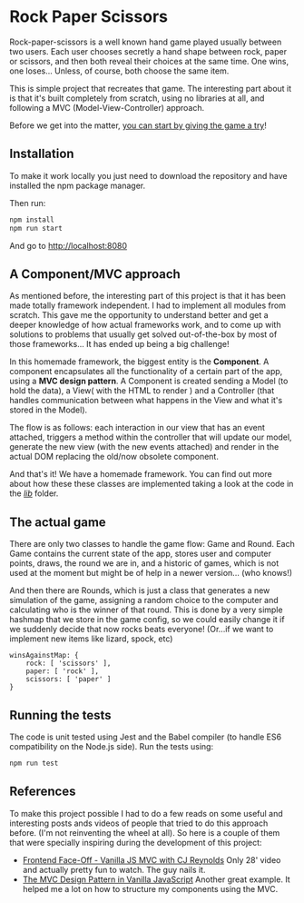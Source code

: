 # Rock Paper Scissors

Rock-paper-scissors is a well known hand game played usually between two users. Each user chooses secretly a hand shape between rock, paper or scissors, and then both reveal their choices at the same time. One wins, one loses... Unless, of course, both choose the same item.

This is simple project that recreates that game. The interesting part about it is that it's built completely from scratch, using no libraries at all, and following a MVC (Model-View-Controller) approach.

Before we get into the matter, [you can start by giving the game a try](https://rock-paper-scissors-mvc.herokuapp.com/)!


## Installation

To make it work locally you just need to download the repository and have installed the npm package manager.

Then run:

```bash
npm install
npm run start
```
And go to [http://localhost:8080](http://localhost:8080)

## A Component/MVC approach

As mentioned before, the interesting part of this project is that it has been made totally framework independent. I had to implement all modules from scratch. This gave me the opportunity to understand better and get a deeper knowledge of how actual frameworks work, and to come up with solutions to problems that usually get solved out-of-the-box by most of those frameworks... It has ended up being a big challenge!

In this homemade framework, the biggest entity is the **Component**. A component encapsulates all the functionality of a certain part of the app, using a **MVC design pattern**. A Component is created sending a Model (to hold the data), a View( with the HTML to render ) and a Controller (that handles communication between what happens in the View and what it's stored in the Model).

The flow is as follows: each interaction in our view that has an event attached, triggers a method within the controller that will update our model, generate the new view (with the new events attached) and render in the actual DOM replacing the old/now obsolete component.

And that's it! We have a homemade framework. You can find out more about how these these classes are implemented taking a look at the code in the [*lib*](https://github.com/josefz/rock-paper-scissors/tree/master/src/lib) folder.



## The actual game
There are only two classes to handle the game flow: Game and Round. Each Game contains the current state of the app, stores user and computer points, draws, the round we are in, and a historic of games, which is not used at the moment but might be of help in a newer version... (who knows!)

And then there are Rounds, which is just a class that generates a new simulation of the game, assigning a random choice to the computer and calculating who is the winner of that round. This is done by a very simple hashmap that we store in the game config, so we could easily change it if we suddenly decide that now rocks beats everyone! (Or...if we want to implement new items like lizard, spock, etc)

```
winsAgainstMap: {
    rock: [ 'scissors' ],
    paper: [ 'rock' ],
    scissors: [ 'paper' ]
}
```



## Running the tests
The code is unit tested using Jest and the Babel compiler (to handle ES6 compatibility on the Node.js side). Run the tests using:


```bash
npm run test
```

## References

To make this project possible I had to do a few reads on some useful and interesting posts ands videos of people that tried to do this approach before. (I'm not reinventing the wheel at all). So here is a couple of them that were specially inspiring during the development of this project:

* [Frontend Face-Off - Vanilla JS MVC with CJ Reynolds](https://www.youtube.com/watch?v=ZBilSF7Oi1k) Only 28' video and actually pretty fun to watch. The guy nails it.
* [The MVC Design Pattern in Vanilla JavaScript](https://www.sitepoint.com/mvc-design-pattern-javascript/) Another great example. It helped me a lot on how to structure my components using the MVC.
